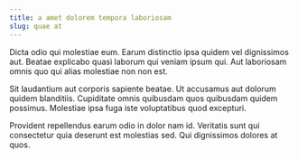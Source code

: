 ```yaml
---
title: a amet dolorem tempora laboriosam
slug: quae at
---
```


Dicta odio qui molestiae eum. Earum distinctio ipsa quidem vel dignissimos aut. Beatae explicabo quasi laborum qui veniam ipsum qui. Aut laboriosam omnis quo qui alias molestiae non non est.

Sit laudantium aut corporis sapiente beatae. Ut accusamus aut dolorum quidem blanditiis. Cupiditate omnis quibusdam quos quibusdam quidem possimus. Molestiae ipsa fuga iste voluptatibus quod excepturi.

Provident repellendus earum odio in dolor nam id. Veritatis sunt qui consectetur quia deserunt est molestias sed. Qui dignissimos dolores at quos.
